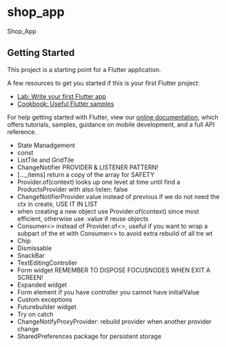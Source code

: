 # shop_app

Shop_App

## Getting Started

This project is a starting point for a Flutter application.

A few resources to get you started if this is your first Flutter project:

- [Lab: Write your first Flutter app](https://flutter.dev/docs/get-started/codelab)
- [Cookbook: Useful Flutter samples](https://flutter.dev/docs/cookbook)

For help getting started with Flutter, view our
[online documentation](https://flutter.dev/docs), which offers tutorials,
samples, guidance on mobile development, and a full API reference.

- State Manadgement
- const
- ListTile and GridTile
- ChangeNotifier PROVIDER & LISTENER PATTERN!
- [..._items] return a copy of the array for SAFETY
- Provider.of<ProductsProvider>(context) looks up one levet at time until find a ProductsProvider with also listen: false
- ChangeNotifierProvider.value instead of previous if we do not need the ctx in create, USE IT IN LIST
- when creating a new object use Provider.of<ProductsProvider>(context) since most efficient, otherwise use .value if reuse objects
- Consumer<> instead of Provider.of<>, useful if you want to wrap a subpart of the et with Consumer<> to avoid extra rebuild of all tre wt
- Chip
- Dismissable
- SnackBar
- TextEditingController
- Form widget  REMEMBER TO DISPOSE FOCUSNODES WHEN EXIT A SCREEN!
- Expanded widget
- Form element if you have controller you cannot have initialValue
- Custom exceptions
- Futurebuilder widget
- Try on catch
- ChangeNotifyProxyProvider: rebuild provider when another provider change
- SharedPreferences package for persistent storage